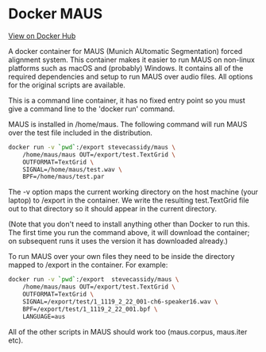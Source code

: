 Docker MAUS
===========

[View on Docker Hub](https://hub.docker.com/r/stevecassidy/maus/)

A docker container for MAUS (Munich AUtomatic Segmentation) forced alignment
system.  This container makes it easier to run MAUS on non-linux platforms such
as macOS and (probably) Windows.  It contains all of the required dependencies
and setup to run MAUS over audio files.  All options for the original scripts
are available.

This is a command line container, it has no fixed entry point so you must
give a command line to the 'docker run' command.

MAUS is installed in /home/maus.  The following command will run MAUS over the
test file included in the distribution.

```bash
docker run -v `pwd`:/export stevecassidy/maus \
    /home/maus/maus OUT=/export/test.TextGrid \
    OUTFORMAT=TextGrid \
    SIGNAL=/home/maus/test.wav \
    BPF=/home/maus/test.par
```
The -v option maps the current working directory on the host machine (your laptop)
to /export in the container. We write the resulting test.TextGrid file out to
that directory so it should appear in the current directory.

(Note that you don't need to install anything other than Docker to run this. The
first time you run the command above, it will download the container; on subsequent
runs it uses the version it has downloaded already.)

To run MAUS over your own files they need to be inside the directory mapped to
/export in the container. For example:

```bash
docker run -v `pwd`:/export  stevecassidy/maus \
    /home/maus/maus OUT=/export/test.TextGrid \
    OUTFORMAT=TextGrid \
    SIGNAL=/export/test/1_1119_2_22_001-ch6-speaker16.wav \
    BPF=/export/test/1_1119_2_22_001.bpf \
    LANGUAGE=aus
```

All of the other scripts in MAUS should work too (maus.corpus, maus.iter etc).
